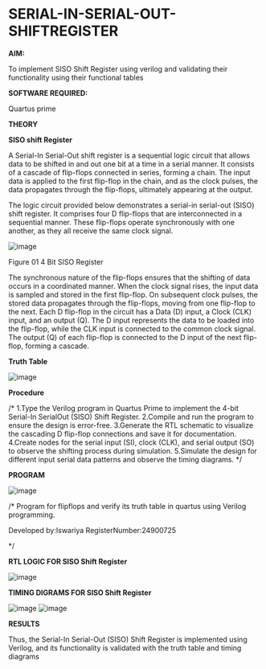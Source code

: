 # SERIAL-IN-SERIAL-OUT-SHIFTREGISTER

**AIM:**

To implement  SISO Shift Register using verilog and validating their functionality using their functional tables

**SOFTWARE REQUIRED:**

Quartus prime

**THEORY**

**SISO shift Register**

A Serial-In Serial-Out shift register is a sequential logic circuit that allows data to be shifted in and out one bit at a time in a serial manner. It consists of a cascade of flip-flops connected in series, forming a chain. The input data is applied to the first flip-flop in the chain, and as the clock pulses, the data propagates through the flip-flops, ultimately appearing at the output.

The logic circuit provided below demonstrates a serial-in serial-out (SISO) shift register. It comprises four D flip-flops that are interconnected in a sequential manner. These flip-flops operate synchronously with one another, as they all receive the same clock signal.

![image](https://github.com/naavaneetha/SERIAL-IN-SERIAL-OUT-SHIFTREGISTER/assets/154305477/e81c4072-37f9-46c6-8145-566764b74c3a)

Figure 01 4 Bit SISO Register

The synchronous nature of the flip-flops ensures that the shifting of data occurs in a coordinated manner. When the clock signal rises, the input data is sampled and stored in the first flip-flop. On subsequent clock pulses, the stored data propagates through the flip-flops, moving from one flip-flop to the next.
Each D flip-flop in the circuit has a Data (D) input, a Clock (CLK) input, and an output (Q). The D input represents the data to be loaded into the flip-flop, while the CLK input is connected to the common clock signal. The output (Q) of each flip-flop is connected to the D input of the next flip-flop, forming a cascade.

**Truth Table**

![image](https://github.com/user-attachments/assets/57783d85-ca68-4ef0-ae25-d322796ba484)

**Procedure**

/* 1.Type the Verilog program in Quartus Prime to implement the 4-bit Serial-In SerialOut (SISO) Shift Register.
2.Compile and run the program to ensure the design is error-free.
3.Generate the RTL schematic to visualize the cascading D flip-flop connections and
save it for documentation.
4.Create nodes for the serial input (SI), clock (CLK), and serial output (SO) to observe the
shifting process during simulation.
5.Simulate the design for different input serial data patterns and observe the timing
diagrams. */

**PROGRAM**

![image](https://github.com/user-attachments/assets/ada63f4b-aac2-4ede-80dd-26bc7b26b03b)

/* Program for flipflops and verify its truth table in quartus using Verilog programming.

Developed by:Iswariya RegisterNumber:24900725

*/

**RTL LOGIC FOR SISO Shift Register**

![image](https://github.com/user-attachments/assets/70905508-ec99-4780-a1e7-24fa417939b8)

**TIMING DIGRAMS FOR SISO Shift Register**

![image](https://github.com/user-attachments/assets/178537f6-da9e-45dd-99a9-8a58a3058fcf)
![image](https://github.com/user-attachments/assets/4d2c41dc-ed41-4402-a9dd-16a2efb849cd)

**RESULTS**

Thus, the Serial-In Serial-Out (SISO) Shift Register is implemented using Verilog, and its
functionality is validated with the truth table and timing diagrams
